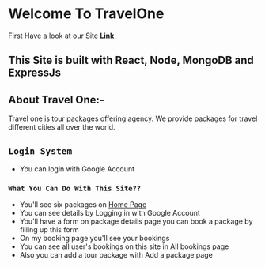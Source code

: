 # Welcome To TravelOne

First Have a look at our Site **[Link](https://travelone-47500.web.app/)**.

## This Site is built with React, Node, MongoDB and ExpressJs

## About Travel One:-

Travel one is tour packages offering agency. We provide packages for travel different cities all over the world.

## `Login System`

-   You can login with Google Account

### `What You Can Do With This Site??`

-   You'll see six packages on [Home Page](https://travelone-47500.web.app/)
-   You can see details by Logging in with Google Account
-   You'll have a form on package details page you can book a package by filling up this form
-   On my booking page you'll see your bookings
-   You can see all user's bookings on this site in All bookings page
-   Also you can add a tour package with Add a package page
